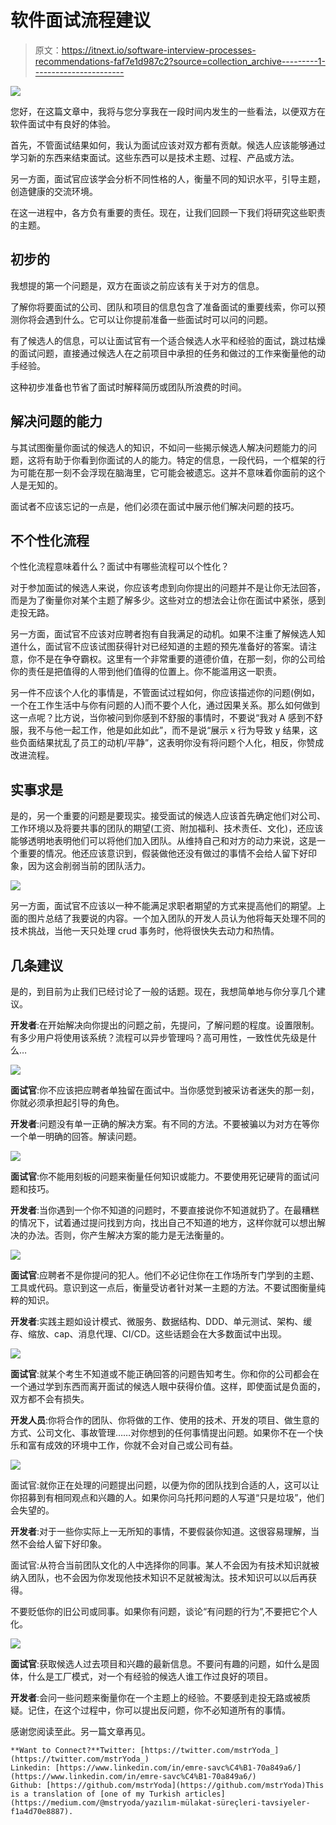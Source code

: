 # 软件面试流程建议

> 原文：<https://itnext.io/software-interview-processes-recommendations-faf7e1d987c2?source=collection_archive---------1----------------------->

![](img/7ed09a07181433514c93e947475e8046.png)

您好，在这篇文章中，我将与您分享我在一段时间内发生的一些看法，以便双方在软件面试中有良好的体验。

首先，不管面试结果如何，我认为面试应该对双方都有贡献。候选人应该能够通过学习新的东西来结束面试。这些东西可以是技术主题、过程、产品或方法。

另一方面，面试官应该学会分析不同性格的人，衡量不同的知识水平，引导主题，创造健康的交流环境。

在这一进程中，各方负有重要的责任。现在，让我们回顾一下我们将研究这些职责的主题。

## 初步的

我想提的第一个问题是，双方在面谈之前应该有关于对方的信息。

了解你将要面试的公司、团队和项目的信息包含了准备面试的重要线索，你可以预测你将会遇到什么。它可以让你提前准备一些面试时可以问的问题。

有了候选人的信息，可以让面试官有一个适合候选人水平和经验的面试，跳过枯燥的面试问题，直接通过候选人在之前项目中承担的任务和做过的工作来衡量他的动手经验。

这种初步准备也节省了面试时解释简历或团队所浪费的时间。

## 解决问题的能力

与其试图衡量你面试的候选人的知识，不如问一些揭示候选人解决问题能力的问题，这将有助于你看到你面试的人的能力。特定的信息，一段代码，一个框架的行为可能在那一刻不会浮现在脑海里，它可能会被遗忘。这并不意味着你面前的这个人是无知的。

面试者不应该忘记的一点是，他们必须在面试中展示他们解决问题的技巧。

## 不个性化流程

个性化流程意味着什么？面试中有哪些流程可以个性化？

对于参加面试的候选人来说，你应该考虑到向你提出的问题并不是让你无法回答，而是为了衡量你对某个主题了解多少。这些对立的想法会让你在面试中紧张，感到走投无路。

另一方面，面试官不应该对应聘者抱有自我满足的动机。如果不注重了解候选人知道什么，面试官不应该试图获得针对已经知道的主题的预先准备好的答案。请注意，你不是在争夺霸权。这里有一个非常重要的道德价值，在那一刻，你的公司给你的责任是把值得的人带到他们值得的位置上。你不能滥用这一职责。

另一件不应该个人化的事情是，不管面试过程如何，你应该描述你的问题(例如，一个在工作生活中与你有问题的人)而不要个人化，通过因果关系。那么如何做到这一点呢？比方说，当你被问到你感到不舒服的事情时，不要说“我对 A 感到不舒服，我不与他一起工作，他是如此如此”，而不是说“展示 x 行为导致 y 结果，这些负面结果扰乱了员工的动机/平静”，这表明你没有将问题个人化，相反，你赞成改进流程。

## 实事求是

是的，另一个重要的问题是要现实。接受面试的候选人应该首先确定他们对公司、工作环境以及将要共事的团队的期望(工资、附加福利、技术责任、文化)，还应该能够透明地表明他们可以将他们加入团队。从维持自己和对方的动力来说，这是一个重要的情况。他还应该意识到，假装做他还没有做过的事情不会给人留下好印象，因为这会削弱当前的团队活力。

![](img/b172b7241014723a0d7e26b0b7cafa4e.png)

另一方面，面试官不应该以一种不能满足求职者期望的方式来提高他们的期望。上面的图片总结了我要说的内容。一个加入团队的开发人员认为他将每天处理不同的技术挑战，当他一天只处理 crud 事务时，他将很快失去动力和热情。

## 几条建议

是的，到目前为止我们已经讨论了一般的话题。现在，我想简单地与你分享几个建议。

**开发者**:在开始解决向你提出的问题之前，先提问，了解问题的程度。设置限制。有多少用户将使用该系统？流程可以异步管理吗？高可用性，一致性优先级是什么…

![](img/4537eaf8ed2bbdeac7be537db1d795fd.png)

**面试官**:你不应该把应聘者单独留在面试中。当你感觉到被采访者迷失的那一刻，你就必须承担起引导的角色。

**开发者**:问题没有单一正确的解决方案。有不同的方法。不要被骗以为对方在等你一个单一明确的回答。解读问题。

![](img/56ce2cc6cee4766e8e8b608acacacf83.png)

**面试官**:你不能用刻板的问题来衡量任何知识或能力。不要使用死记硬背的面试问题和技巧。

**开发者**:当你遇到一个你不知道的问题时，不要直接说你不知道就扔了。在最糟糕的情况下，试着通过提问找到方向，找出自己不知道的地方，这样你就可以想出解决的办法。否则，你产生解决方案的能力是无法衡量的。

![](img/31d0a0e02981185c0d73d0ba3b95201f.png)

**面试官**:应聘者不是你提问的犯人。他们不必记住你在工作场所专门学到的主题、工具或代码。意识到这一点后，衡量受访者针对某一主题的方法。不要试图衡量纯粹的知识。

**开发者**:实践主题如设计模式、微服务、数据结构、DDD、单元测试、架构、缓存、缩放、cap、消息代理、CI/CD。这些话题会在大多数面试中出现。

![](img/3ecef41cc0f1a30d1c5b5a28b5694f69.png)

**面试官**:就某个考生不知道或不能正确回答的问题告知考生。你和你的公司都会在一个通过学到东西而离开面试的候选人眼中获得价值。这样，即使面试是负面的，双方都不会有损失。

**开发人员**:你将合作的团队、你将做的工作、使用的技术、开发的项目、做生意的方式、公司文化、事故管理……对你想到的任何事情提出问题。如果你不在一个快乐和富有成效的环境中工作，你就不会对自己或公司有益。

![](img/c6ea100ba4af4c5245079ea81244dc2e.png)

面试官:就你正在处理的问题提出问题，以便为你的团队找到合适的人，这可以让你招募到有相同观点和兴趣的人。如果你问乌托邦问题的人写道“只是垃圾”，他们会失望的。

**开发者**:对于一些你实际上一无所知的事情，不要假装你知道。这很容易理解，当然不会给人留下好印象。

面试官:从符合当前团队文化的人中选择你的同事。某人不会因为有技术知识就被纳入团队，也不会因为你发现他技术知识不足就被淘汰。技术知识可以以后再获得。

不要贬低你的旧公司或同事。如果你有问题，谈论“有问题的行为”,不要把它个人化。

![](img/3b9a97c3b504058992fa57237939e8cf.png)

**面试官**:获取候选人过去项目和兴趣的最新信息。不要问有趣的问题，如什么是固体，什么是工厂模式，对一个有经验的候选人谁工作过良好的项目。

**开发者**:会问一些问题来衡量你在一个主题上的经验。不要感到走投无路或被质疑。记住，在这个过程中，你可以提出反问题，你不必知道所有的事情。

感谢您阅读至此。另一篇文章再见。

```
**Want to Connect?**Twitter: [https://twitter.com/mstrYoda_](https://twitter.com/mstrYoda_)
Linkedin: [https://www.linkedin.com/in/emre-savc%C4%B1-70a849a6/](https://www.linkedin.com/in/emre-savc%C4%B1-70a849a6/)
Github: [https://github.com/mstrYoda](https://github.com/mstrYoda)This is a translation of [one of my Turkish articles](https://medium.com/@mstryoda/yazılım-mülakat-süreçleri-tavsiyeler-f1a4d70e8887).
```